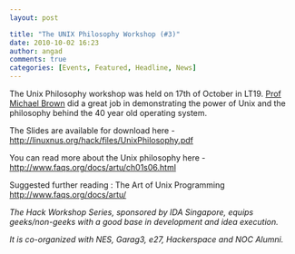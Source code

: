 ```yaml
---
layout: post

title: "The UNIX Philosophy Workshop (#3)"
date: 2010-10-02 16:23
author: angad
comments: true
categories: [Events, Featured, Headline, News]
---
```

The Unix Philosophy workshop was held on 17th of October in LT19. <a href="http://www.comp.nus.edu.sg/~brown/">Prof Michael Brown</a> did a great job in demonstrating the power of Unix and the philosophy behind the 40 year old operating system.

The Slides are available for download here - <a href="http://linuxnus.org/hack/files/UnixPhilosophy.pdf">http://linuxnus.org/hack/files/UnixPhilosophy.pdf</a>

You can read more about the Unix philosophy here - <a href="http://www.faqs.org/docs/artu/ch01s06.html">http://www.faqs.org/docs/artu/ch01s06.html</a>

Suggested further reading : The Art of Unix Programming <a href="http://www.faqs.org/docs/artu/ch01s06.html">http://www.faqs.org/docs/artu/</a>

<em>The Hack Workshop Series, sponsored by IDA Singapore, equips geeks/non-geeks with a good base in development and idea execution.

It is co-organized with NES, Garag3, e27, Hackerspace and NOC Alumni.</em>
